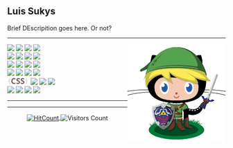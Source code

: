 ## Luis Sukys

<p>
  Brief DEscripition goes here. Or not?
</p>

<hr />

<img width="45%" align="right" alt="Github" src="img/git_link.jpeg" />


<!-- Languages and tools. Check the  alignment.  Logos from: https://www.vectorlogo.zone or https://simpleicons.org/ -->
<p>
  <code><img width="10%" src="https://www.vectorlogo.zone/logos/java/java-ar21.svg"></code>
  <code><img width="10%" src="https://www.vectorlogo.zone/logos/springio/springio-ar21.svg"></code>
  <code><img width="10%" src="https://www.vectorlogo.zone/logos/hibernate/hibernate-ar21.svg"></code>
  <code><img width="10%" src="https://www.vectorlogo.zone/logos/javaee_glassfish/javaee_glassfish-ar21.svg"></code>
  <br />
  <code><img width="10%" src="https://www.vectorlogo.zone/logos/docker/docker-ar21.svg"></code>
  <code><img width="10%" src="https://www.vectorlogo.zone/logos/github/github-ar21.svg"></code>
  <code><img width="10%" src="https://www.vectorlogo.zone/logos/gitlab/gitlab-ar21.svg"></code>
  <code><img width="10%" src="https://www.vectorlogo.zone/logos/bitbucket/bitbucket-ar21.svg"></code>
  <br>
  <code><img width="10%" src="https://www.vectorlogo.zone/logos/wildfly/wildfly-ar21.svg"></code>
  <code><img width="10%" src="https://www.vectorlogo.zone/logos/mysql/mysql-ar21.svg"></code>
  <code><img width="10%" src="https://www.vectorlogo.zone/logos/postgresql/postgresql-ar21.svg"></code>
  <code><img width="10%" src="https://www.vectorlogo.zone/logos/rabbitmq/rabbitmq-ar21.svg"></code>
  <br />
  <code><img width="10%" src="http://maven.apache.org/images/maven-logo-black-on-white.png"></code>
  <code><img width="10%" src="https://www.vectorlogo.zone/logos/php/php-ar21.svg"></code>
  <code><img width="10%" src="https://www.vectorlogo.zone/logos/apache/apache-ar21.svg"></code>
  <code><img width="10%" src="https://www.vectorlogo.zone/logos/w3_html5/w3_html5-ar21.svg"></code>
  <br />
  <code><img width="10%" src="img/css.png"></code>
  <code><img width="10%" src="https://www.vectorlogo.zone/logos/javascript/javascript-ar21.svg"></code>
  <code><img width="10%" src="https://www.vectorlogo.zone/logos/getbootstrap/getbootstrap-ar21.svg"></code>
  <code><img width="10%" src="https://www.primefaces.org/wp-content/uploads/2018/05/primetek_logo.png"></code>
  <br />
  <code><img width="10%" src="https://www.vectorlogo.zone/logos/python/python-ar21.svg"></code>
  <code><img width="10%" src="https://www.vectorlogo.zone/logos/linux/linux-ar21.svg"></code>
  <code><img width="10%" src="https://www.vectorlogo.zone/logos/gnu_bash/gnu_bash-ar21.svg"></code>
  <code><img width="10%" src="https://www.vectorlogo.zone/logos/json/json-ar21.svg"></code>
  <br/>

</p>

<hr />
<!--

## Actually
#### Working on: 
  - Improve personal Skills

#### Studying: 
   - Spring Security
   - Cryptography

#### Playing: 
   - Shadow of The Colossus
   - Bloodborne


<hr />

[![Top Langs](https://github-readme-stats.vercel.app/api/top-langs/?username=sukys)](https://github.com/sukys/github-readme-stats)

<hr />

[![Sukys's github stats](https://github-readme-stats.vercel.app/api?username=sukys&count_private=true&show_icons=true&theme=tokyonight)](https://github.com/sukys/github-readme-stats)


<img align="center" alt="Visitors Count" src="https://profile-counter.glitch.me/sukys/count.svg" />
-->


<hr />

<p align="center">
  <a href="http://hits.dwyl.com/sukys/sukys" target="_blank">
    <img align="center" alt="HitCount" src="http://hits.dwyl.com/sukys/sukys.svg" />
  </a>
    <img align="center" alt="Visitors Count" src="https://visitor-badge.glitch.me/badge?page_id=sukys.sukys" />
</p>
